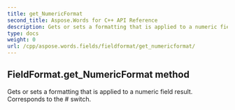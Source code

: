 ```yaml
---
title: get_NumericFormat
second_title: Aspose.Words for C++ API Reference
description: Gets or sets a formatting that is applied to a numeric field result. Corresponds to the \# switch. 
type: docs
weight: 0
url: /cpp/aspose.words.fields/fieldformat/get_numericformat/
---
```

## FieldFormat.get_NumericFormat method


Gets or sets a formatting that is applied to a numeric field result. Corresponds to the \# switch. 

